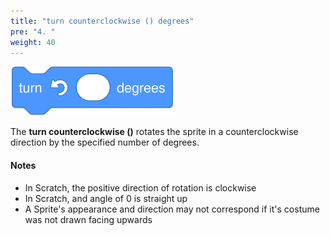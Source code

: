 ```yaml
---
title: "turn counterclockwise () degrees"
pre: "4. "
weight: 40
---
```


![turn counterclockwise () degrees block](/images/turn-counterclockwise-degrees.svg)

The **turn counterclockwise ()** rotates the sprite in a counterclockwise direction by the specified number of degrees.

#### Notes
* In Scratch, the positive direction of rotation is clockwise
* In Scratch, and angle of 0 is straight up
* A Sprite's appearance and direction may not correspond if it's costume was not drawn facing upwards